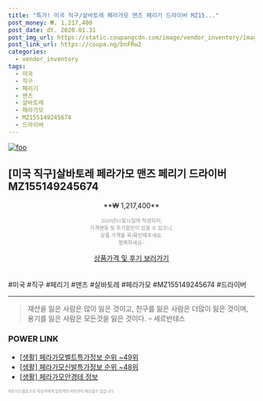 ```yaml
--- 
title: "특가! 미국 직구/살바토레 페라가모 맨즈 페리기 드라이버 MZ15..." 
post_money: ₩. 1,217,400 
post_date: dt. 2020.01.31 
post_img_url: https://static.coupangcdn.com/image/vendor_inventory/images/2019/03/04/3/4/ed4e34fa-22bc-40e3-b7eb-2bda1fd4f632.jpg 
post_link_url: https://coupa.ng/bnFRw2 
categories: 
  - vendor_inventory 
tags: 
  - 미국 
  - 직구 
  - 페리기 
  - 맨즈 
  - 살바토레 
  - 페라가모 
  - MZ155149245674 
  - 드라이버 
--- 
```

[![foo](https://static.coupangcdn.com/image/vendor_inventory/images/2019/03/04/3/4/ed4e34fa-22bc-40e3-b7eb-2bda1fd4f632.jpg)](https://coupa.ng/bnFRw2) 

## [미국 직구]살바토레 페라가모 맨즈 페리기 드라이버 MZ155149245674 
<p style="text-align: center;">**₩ 1,217,400**</p> 
<p style="text-align: center;"><span style="color: #898c8f; font-family: Georgia,Times,serif; font-size: 0.75em;">2020년01월31일에 작성되어, <br>가격변동 및 추가할인이 있을 수 있으니,<br> 상품 가격을 꼭!확인해주세요.<br>행복하세요~</span> 
</p>	 
<div markdown="0" style="text-align: center;"><a href="https://coupa.ng/bnFRw2" class="btn btn--success">상품가격 및 후기 보러가기</a></div> 
<br><br> 
  #미국 #직구 #페리기 #맨즈 #살바토레 #페라가모 #MZ155149245674 #드라이버 
<hr> 

> 재산을 잃은 사람은 많이 잃은 것이고, 친구를 잃은 사람은 더많이 잃은 것이며, 용기를 잃은 사람은 모든것을 잃은 것이다. – 세르반테스 


### POWER LINK

* <a href="https://blog.naver.com/sakai111/221774975480" target="_blank"> [생활] 페라가모벨트특가정보 순위 ~49위</a>
* <a href="https://blog.naver.com/sakai111/221774152626" target="_blank"> [생활] 페라가모신발특가정보 순위 ~48위</a>
* <a href="https://blog.naver.com/sakai111/221760330431" target="_blank"> [생활] 페라가모안경테 정보 </a>

<span style="color: #898c8f; font-family: Georgia,Times,serif; font-size: 0.55em;">파트너스활동으로 작성자에게 일정액의 커미션이 제공될수 있습니다.</span> 
